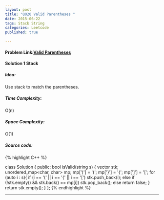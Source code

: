 ```yaml
---
layout: post
title: "Q020 Valid Parentheses "
date: 2015-06-22
tags: Stack String
categories: Leetcode
published: true

---
```

#### Problem Link:[Valid Parentheses ](https://leetcode.com/problems/valid-parentheses/) 

#### Solution 1 Stack

##### Idea:

Use stack to match the parentheses.   

##### Time Complexity:
O(n)

##### Space Complexity:
O(1)

##### Source code:
{% highlight C++ %}

class Solution {
public:
    bool isValid(string s) {
        vector<char> stk;
        unordered_map<char, char> mp;
        mp[')'] = '(';
        mp['}'] = '{';
        mp[']'] = '[';
        for (auto i : s){
            if (i == '(' || i == '{' || i == '[')
                stk.push_back(i);
            else if (!stk.empty() && stk.back() == mp[i])
                stk.pop_back();
            else
                return false;
        }
        return stk.empty();
    }
};
{% endhighlight %}

---

